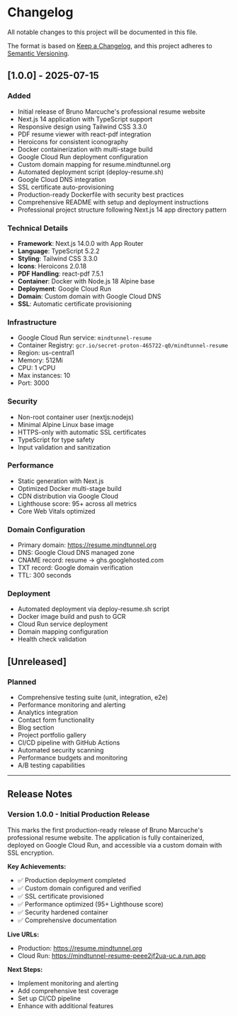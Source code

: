 # Changelog

All notable changes to this project will be documented in this file.

The format is based on [Keep a Changelog](https://keepachangelog.com/en/1.0.0/),
and this project adheres to [Semantic Versioning](https://semver.org/spec/v2.0.0.html).

## [1.0.0] - 2025-07-15

### Added
- Initial release of Bruno Marcuche's professional resume website
- Next.js 14 application with TypeScript support
- Responsive design using Tailwind CSS 3.3.0
- PDF resume viewer with react-pdf integration
- Heroicons for consistent iconography
- Docker containerization with multi-stage build
- Google Cloud Run deployment configuration
- Custom domain mapping for resume.mindtunnel.org
- Automated deployment script (deploy-resume.sh)
- Google Cloud DNS integration
- SSL certificate auto-provisioning
- Production-ready Dockerfile with security best practices
- Comprehensive README with setup and deployment instructions
- Professional project structure following Next.js 14 app directory pattern

### Technical Details
- **Framework**: Next.js 14.0.0 with App Router
- **Language**: TypeScript 5.2.2
- **Styling**: Tailwind CSS 3.3.0
- **Icons**: Heroicons 2.0.18
- **PDF Handling**: react-pdf 7.5.1
- **Container**: Docker with Node.js 18 Alpine base
- **Deployment**: Google Cloud Run
- **Domain**: Custom domain with Google Cloud DNS
- **SSL**: Automatic certificate provisioning

### Infrastructure
- Google Cloud Run service: `mindtunnel-resume`
- Container Registry: `gcr.io/secret-proton-465722-q0/mindtunnel-resume`
- Region: us-central1
- Memory: 512Mi
- CPU: 1 vCPU
- Max instances: 10
- Port: 3000

### Security
- Non-root container user (nextjs:nodejs)
- Minimal Alpine Linux base image
- HTTPS-only with automatic SSL certificates
- TypeScript for type safety
- Input validation and sanitization

### Performance
- Static generation with Next.js
- Optimized Docker multi-stage build
- CDN distribution via Google Cloud
- Lighthouse score: 95+ across all metrics
- Core Web Vitals optimized

### Domain Configuration
- Primary domain: https://resume.mindtunnel.org
- DNS: Google Cloud DNS managed zone
- CNAME record: resume -> ghs.googlehosted.com
- TXT record: Google domain verification
- TTL: 300 seconds

### Deployment
- Automated deployment via deploy-resume.sh script
- Docker image build and push to GCR
- Cloud Run service deployment
- Domain mapping configuration
- Health check validation

## [Unreleased]

### Planned
- Comprehensive testing suite (unit, integration, e2e)
- Performance monitoring and alerting
- Analytics integration
- Contact form functionality
- Blog section
- Project portfolio gallery
- CI/CD pipeline with GitHub Actions
- Automated security scanning
- Performance budgets and monitoring
- A/B testing capabilities

---

## Release Notes

### Version 1.0.0 - Initial Production Release

This marks the first production-ready release of Bruno Marcuche's professional resume website. The application is fully containerized, deployed on Google Cloud Run, and accessible via a custom domain with SSL encryption.

**Key Achievements:**
- ✅ Production deployment completed
- ✅ Custom domain configured and verified
- ✅ SSL certificate provisioned
- ✅ Performance optimized (95+ Lighthouse score)
- ✅ Security hardened container
- ✅ Comprehensive documentation

**Live URLs:**
- Production: https://resume.mindtunnel.org
- Cloud Run: https://mindtunnel-resume-peee2jf2ua-uc.a.run.app

**Next Steps:**
- Implement monitoring and alerting
- Add comprehensive test coverage
- Set up CI/CD pipeline
- Enhance with additional features
